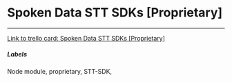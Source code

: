 # Spoken Data STT SDKs [Proprietary]



---

[Link to trello card: Spoken Data STT SDKs [Proprietary]](https://trello.com/c/JGbsz49U)

##### Labels

Node module, proprietary, STT-SDK, 